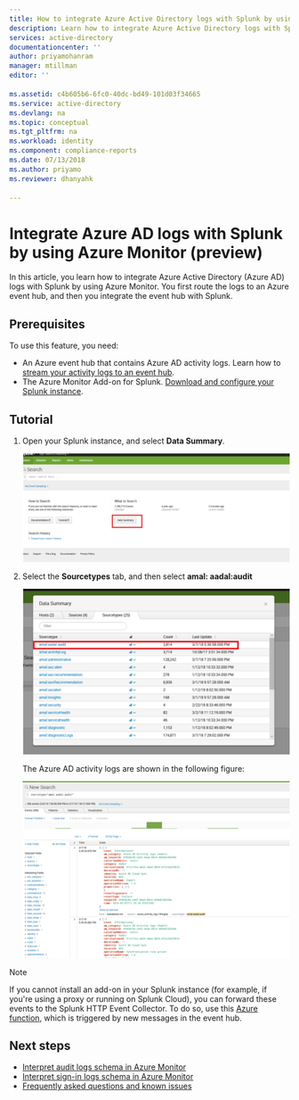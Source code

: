 ```yaml
---
title: How to integrate Azure Active Directory logs with Splunk by using Azure Monitor (preview)  | Microsoft Docs
description: Learn how to integrate Azure Active Directory logs with Splunk by using Azure Monitor (preview)
services: active-directory
documentationcenter: ''
author: priyamohanram
manager: mtillman
editor: ''

ms.assetid: c4b605b6-6fc0-40dc-bd49-101d03f34665
ms.service: active-directory
ms.devlang: na
ms.topic: conceptual
ms.tgt_pltfrm: na
ms.workload: identity
ms.component: compliance-reports
ms.date: 07/13/2018
ms.author: priyamo
ms.reviewer: dhanyahk

---
```


# Integrate Azure AD logs with Splunk by using Azure Monitor (preview)

In this article, you learn how to integrate Azure Active Directory (Azure AD) logs with Splunk by using Azure Monitor. You first route the logs to an Azure event hub, and then you integrate the event hub with Splunk.

## Prerequisites

To use this feature, you need:
* An Azure event hub that contains Azure AD activity logs. Learn how to [stream your activity logs to an event hub](reporting-azure-monitor-diagnostics-azure-event-hub.md). 
* The Azure Monitor Add-on for Splunk. [Download and configure your Splunk instance](https://github.com/Microsoft/AzureMonitorAddonForSplunk/blob/master/README.md).

## Tutorial 

1. Open your Splunk instance, and select **Data Summary**.

    ![The "Data Summary" button](./media/reporting-azure-monitor-diagnostics-splunk-integration/DataSummary.png)

2. Select the **Sourcetypes** tab, and then select **amal: aadal:audit**

    ![The Data Summary Sourcetypes tab](./media/reporting-azure-monitor-diagnostics-splunk-integration/sourcetypeaadal.png)

    The Azure AD activity logs are shown in the following figure:

    ![Activity logs](./media/reporting-azure-monitor-diagnostics-splunk-integration/activitylogs.png)

> [!NOTE]
> If you cannot install an add-on in your Splunk instance (for example, if you're using a proxy or running on Splunk Cloud), you can forward these events to the Splunk HTTP Event Collector. To do so, use this [Azure function](https://github.com/Microsoft/AzureFunctionforSplunkVS), which is triggered by new messages in the event hub. 
>

## Next steps

* [Interpret audit logs schema in Azure Monitor](reporting-azure-monitor-diagnostics-audit-log-schema.md)
* [Interpret sign-in logs schema in Azure Monitor](reporting-azure-monitor-diagnostics-sign-in-log-schema.md)
* [Frequently asked questions and known issues](reporting-azure-monitor-diagnostics-overview.md#frequently-asked-questions)
